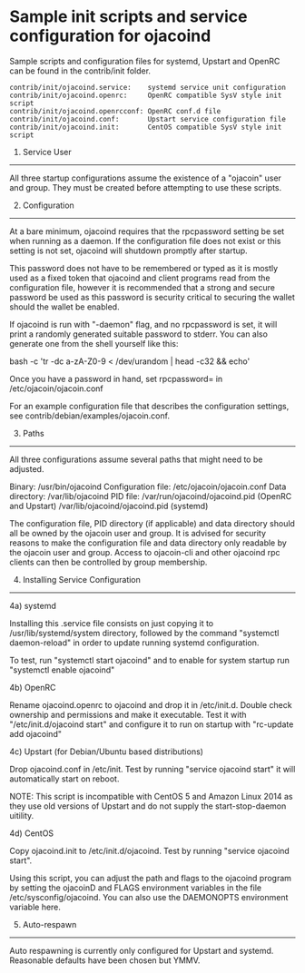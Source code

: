 Sample init scripts and service configuration for ojacoind
==========================================================

Sample scripts and configuration files for systemd, Upstart and OpenRC
can be found in the contrib/init folder.

    contrib/init/ojacoind.service:    systemd service unit configuration
    contrib/init/ojacoind.openrc:     OpenRC compatible SysV style init script
    contrib/init/ojacoind.openrcconf: OpenRC conf.d file
    contrib/init/ojacoind.conf:       Upstart service configuration file
    contrib/init/ojacoind.init:       CentOS compatible SysV style init script

1. Service User
---------------------------------

All three startup configurations assume the existence of a "ojacoin" user
and group.  They must be created before attempting to use these scripts.

2. Configuration
---------------------------------

At a bare minimum, ojacoind requires that the rpcpassword setting be set
when running as a daemon.  If the configuration file does not exist or this
setting is not set, ojacoind will shutdown promptly after startup.

This password does not have to be remembered or typed as it is mostly used
as a fixed token that ojacoind and client programs read from the configuration
file, however it is recommended that a strong and secure password be used
as this password is security critical to securing the wallet should the
wallet be enabled.

If ojacoind is run with "-daemon" flag, and no rpcpassword is set, it will
print a randomly generated suitable password to stderr.  You can also
generate one from the shell yourself like this:

bash -c 'tr -dc a-zA-Z0-9 < /dev/urandom | head -c32 && echo'

Once you have a password in hand, set rpcpassword= in /etc/ojacoin/ojacoin.conf

For an example configuration file that describes the configuration settings,
see contrib/debian/examples/ojacoin.conf.

3. Paths
---------------------------------

All three configurations assume several paths that might need to be adjusted.

Binary:              /usr/bin/ojacoind
Configuration file:  /etc/ojacoin/ojacoin.conf
Data directory:      /var/lib/ojacoind
PID file:            /var/run/ojacoind/ojacoind.pid (OpenRC and Upstart)
                     /var/lib/ojacoind/ojacoind.pid (systemd)

The configuration file, PID directory (if applicable) and data directory
should all be owned by the ojacoin user and group.  It is advised for security
reasons to make the configuration file and data directory only readable by the
ojacoin user and group.  Access to ojacoin-cli and other ojacoind rpc clients
can then be controlled by group membership.

4. Installing Service Configuration
-----------------------------------

4a) systemd

Installing this .service file consists on just copying it to
/usr/lib/systemd/system directory, followed by the command
"systemctl daemon-reload" in order to update running systemd configuration.

To test, run "systemctl start ojacoind" and to enable for system startup run
"systemctl enable ojacoind"

4b) OpenRC

Rename ojacoind.openrc to ojacoind and drop it in /etc/init.d.  Double
check ownership and permissions and make it executable.  Test it with
"/etc/init.d/ojacoind start" and configure it to run on startup with
"rc-update add ojacoind"

4c) Upstart (for Debian/Ubuntu based distributions)

Drop ojacoind.conf in /etc/init.  Test by running "service ojacoind start"
it will automatically start on reboot.

NOTE: This script is incompatible with CentOS 5 and Amazon Linux 2014 as they
use old versions of Upstart and do not supply the start-stop-daemon uitility.

4d) CentOS

Copy ojacoind.init to /etc/init.d/ojacoind. Test by running "service ojacoind start".

Using this script, you can adjust the path and flags to the ojacoind program by
setting the ojacoinD and FLAGS environment variables in the file
/etc/sysconfig/ojacoind. You can also use the DAEMONOPTS environment variable here.

5. Auto-respawn
-----------------------------------

Auto respawning is currently only configured for Upstart and systemd.
Reasonable defaults have been chosen but YMMV.
